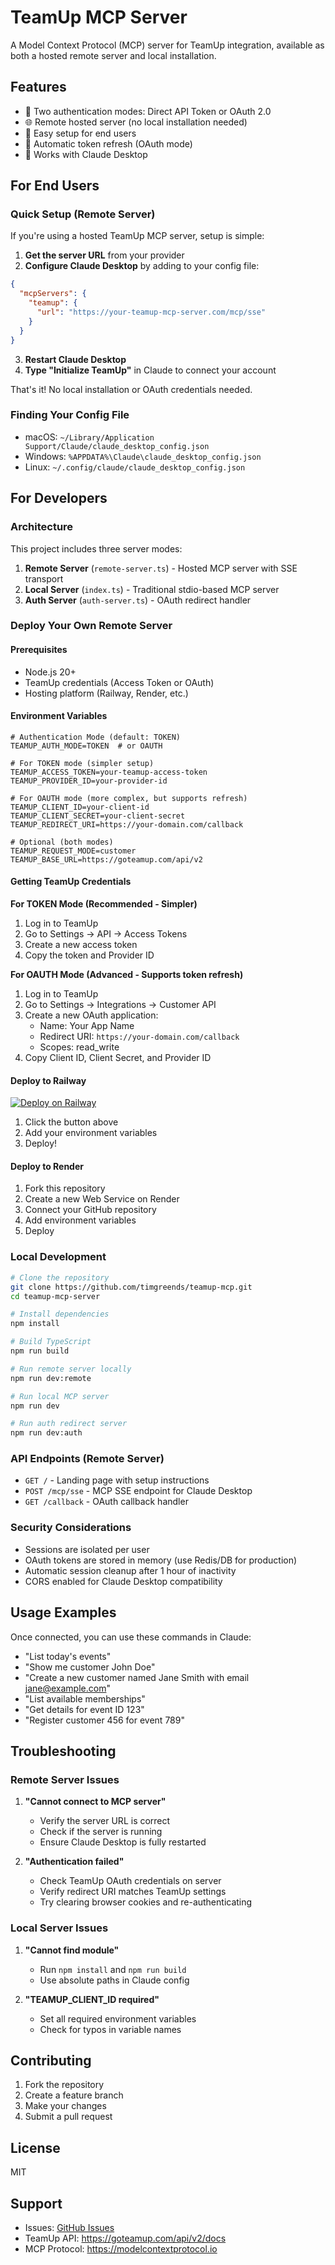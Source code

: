 # TeamUp MCP Server

A Model Context Protocol (MCP) server for TeamUp integration, available as both a hosted remote server and local installation.

## Features

- 🔐 Two authentication modes: Direct API Token or OAuth 2.0
- 🌐 Remote hosted server (no local installation needed)
- 🚀 Easy setup for end users
- 🔄 Automatic token refresh (OAuth mode)
- 📱 Works with Claude Desktop

## For End Users

### Quick Setup (Remote Server)

If you're using a hosted TeamUp MCP server, setup is simple:

1. **Get the server URL** from your provider
2. **Configure Claude Desktop** by adding to your config file:

```json
{
  "mcpServers": {
    "teamup": {
      "url": "https://your-teamup-mcp-server.com/mcp/sse"
    }
  }
}
```

3. **Restart Claude Desktop**
4. **Type "Initialize TeamUp"** in Claude to connect your account

That's it! No local installation or OAuth credentials needed.

### Finding Your Config File

- macOS: `~/Library/Application Support/Claude/claude_desktop_config.json`
- Windows: `%APPDATA%\Claude\claude_desktop_config.json`
- Linux: `~/.config/claude/claude_desktop_config.json`

## For Developers

### Architecture

This project includes three server modes:

1. **Remote Server** (`remote-server.ts`) - Hosted MCP server with SSE transport
2. **Local Server** (`index.ts`) - Traditional stdio-based MCP server
3. **Auth Server** (`auth-server.ts`) - OAuth redirect handler

### Deploy Your Own Remote Server

#### Prerequisites

- Node.js 20+
- TeamUp credentials (Access Token or OAuth)
- Hosting platform (Railway, Render, etc.)

#### Environment Variables

```env
# Authentication Mode (default: TOKEN)
TEAMUP_AUTH_MODE=TOKEN  # or OAUTH

# For TOKEN mode (simpler setup)
TEAMUP_ACCESS_TOKEN=your-teamup-access-token
TEAMUP_PROVIDER_ID=your-provider-id

# For OAUTH mode (more complex, but supports refresh)
TEAMUP_CLIENT_ID=your-client-id
TEAMUP_CLIENT_SECRET=your-client-secret
TEAMUP_REDIRECT_URI=https://your-domain.com/callback

# Optional (both modes)
TEAMUP_REQUEST_MODE=customer
TEAMUP_BASE_URL=https://goteamup.com/api/v2
```

#### Getting TeamUp Credentials

**For TOKEN Mode (Recommended - Simpler)**
1. Log in to TeamUp
2. Go to Settings → API → Access Tokens
3. Create a new access token
4. Copy the token and Provider ID

**For OAUTH Mode (Advanced - Supports token refresh)**
1. Log in to TeamUp
2. Go to Settings → Integrations → Customer API
3. Create a new OAuth application:
   - Name: Your App Name
   - Redirect URI: `https://your-domain.com/callback`
   - Scopes: read_write
4. Copy Client ID, Client Secret, and Provider ID

#### Deploy to Railway

[![Deploy on Railway](https://railway.app/button.svg)](https://railway.app/new/template)

1. Click the button above
2. Add your environment variables
3. Deploy!

#### Deploy to Render

1. Fork this repository
2. Create a new Web Service on Render
3. Connect your GitHub repository
4. Add environment variables
5. Deploy

### Local Development

```bash
# Clone the repository
git clone https://github.com/timgreends/teamup-mcp.git
cd teamup-mcp-server

# Install dependencies
npm install

# Build TypeScript
npm run build

# Run remote server locally
npm run dev:remote

# Run local MCP server
npm run dev

# Run auth redirect server
npm run dev:auth
```

### API Endpoints (Remote Server)

- `GET /` - Landing page with setup instructions
- `POST /mcp/sse` - MCP SSE endpoint for Claude Desktop
- `GET /callback` - OAuth callback handler

### Security Considerations

- Sessions are isolated per user
- OAuth tokens are stored in memory (use Redis/DB for production)
- Automatic session cleanup after 1 hour of inactivity
- CORS enabled for Claude Desktop compatibility

## Usage Examples

Once connected, you can use these commands in Claude:

- "List today's events"
- "Show me customer John Doe"
- "Create a new customer named Jane Smith with email jane@example.com"
- "List available memberships"
- "Get details for event ID 123"
- "Register customer 456 for event 789"

## Troubleshooting

### Remote Server Issues

1. **"Cannot connect to MCP server"**
   - Verify the server URL is correct
   - Check if the server is running
   - Ensure Claude Desktop is fully restarted

2. **"Authentication failed"**
   - Check TeamUp OAuth credentials on server
   - Verify redirect URI matches TeamUp settings
   - Try clearing browser cookies and re-authenticating

### Local Server Issues

1. **"Cannot find module"**
   - Run `npm install` and `npm run build`
   - Use absolute paths in Claude config

2. **"TEAMUP_CLIENT_ID required"**
   - Set all required environment variables
   - Check for typos in variable names

## Contributing

1. Fork the repository
2. Create a feature branch
3. Make your changes
4. Submit a pull request

## License

MIT

## Support

- Issues: [GitHub Issues](https://github.com/timgreends/teamup-mcp)
- TeamUp API: https://goteamup.com/api/v2/docs
- MCP Protocol: https://modelcontextprotocol.io